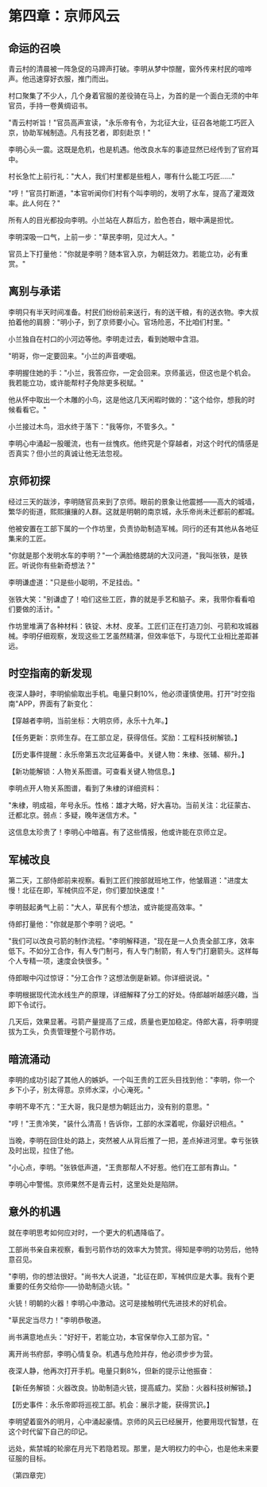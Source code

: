 # 第四章：京师风云

## 命运的召唤

青云村的清晨被一阵急促的马蹄声打破。李明从梦中惊醒，窗外传来村民的喧哗声。他迅速穿好衣服，推门而出。

村口聚集了不少人，几个身着官服的差役骑在马上，为首的是一个面白无须的中年官员，手持一卷黄绸诏书。

"青云村听旨！"官员高声宣读，"永乐帝有令，为北征大业，征召各地能工巧匠入京，协助军械制造。凡有技艺者，即刻赴京！"

李明心头一震。这既是危机，也是机遇。他改良水车的事迹显然已经传到了官府耳中。

村长急忙上前行礼："大人，我们村里都是些粗人，哪有什么能工巧匠……"

"哼！"官员打断道，"本官听闻你们村有个叫李明的，发明了水车，提高了灌溉效率。此人何在？"

所有人的目光都投向李明。小兰站在人群后方，脸色苍白，眼中满是担忧。

李明深吸一口气，上前一步："草民李明，见过大人。"

官员上下打量他："你就是李明？随本官入京，为朝廷效力。若能立功，必有重赏。"

## 离别与承诺

李明只有半天时间准备。村民们纷纷前来送行，有的送干粮，有的送衣物。李大叔拍着他的肩膀："明小子，到了京师要小心。官场险恶，不比咱们村里。"

小兰独自在村口的小河边等他。李明走过去，看到她眼中含泪。

"明哥，你一定要回来。"小兰的声音哽咽。

李明握住她的手："小兰，我答应你，一定会回来。京师虽远，但这也是个机会。我若能立功，或许能帮村子免除更多税赋。"

他从怀中取出一个木雕的小鸟，这是他这几天闲暇时做的："这个给你，想我的时候看看它。"

小兰接过木鸟，泪水终于落下："我等你，不管多久。"

李明心中涌起一股暖流，也有一丝愧疚。他终究是个穿越者，对这个时代的情感是否真实？但小兰的真诚让他无法忽视。

## 京师初探

经过三天的跋涉，李明随官员来到了京师。眼前的景象让他震撼——高大的城墙，繁华的街道，熙熙攘攘的人群。这就是明朝的南京城，永乐帝尚未迁都前的都城。

他被安置在工部下属的一个作坊里，负责协助制造军械。同行的还有其他从各地征集来的工匠。

"你就是那个发明水车的李明？"一个满脸络腮胡的大汉问道，"我叫张铁，是铁匠。听说你有些新奇想法？"

李明谦虚道："只是些小聪明，不足挂齿。"

张铁大笑："别谦虚了！咱们这些工匠，靠的就是手艺和脑子。来，我带你看看咱们要做的活计。"

作坊里堆满了各种材料：铁锭、木材、皮革。工匠们正在打造刀剑、弓箭和攻城器械。李明仔细观察，发现这些工艺虽然精湛，但效率低下，与现代工业相比差距甚远。

## 时空指南的新发现

夜深人静时，李明偷偷取出手机。电量只剩10%，他必须谨慎使用。打开"时空指南"APP，界面有了新变化：

【穿越者李明，当前坐标：大明京师，永乐十九年。】

【任务更新：京师生存。在工部立足，获得信任。奖励：工程科技树解锁。】

【历史事件提醒：永乐帝第五次北征筹备中。关键人物：朱棣、张辅、柳升。】

【新功能解锁：人物关系图谱。可查看关键人物信息。】

李明点开人物关系图谱，看到了朱棣的详细资料：

"朱棣，明成祖，年号永乐。性格：雄才大略，好大喜功。当前关注：北征蒙古、迁都北京。弱点：多疑，晚年迷信方术。"

这信息太珍贵了！李明心中暗喜。有了这些情报，他或许能在京师立足。

## 军械改良

第二天，工部侍郎前来视察。看到工匠们按部就班地工作，他皱眉道："进度太慢！北征在即，军械供应不足，你们要加快速度！"

李明鼓起勇气上前："大人，草民有个想法，或许能提高效率。"

侍郎打量他："你就是那个李明？说吧。"

"我们可以改良弓箭的制作流程。"李明解释道，"现在是一人负责全部工序，效率低下。不如分工合作，有人专门制弓，有人专门制箭，有人专门打磨箭头。这样每个人专精一项，速度会快很多。"

侍郎眼中闪过惊讶："分工合作？这想法倒是新颖。你详细说说。"

李明根据现代流水线生产的原理，详细解释了分工的好处。侍郎越听越感兴趣，当即下令试行。

几天后，效果显著。弓箭产量提高了三成，质量也更加稳定。侍郎大喜，将李明提拔为工头，负责管理整个弓箭作坊。

## 暗流涌动

李明的成功引起了其他人的嫉妒。一个叫王贵的工匠头目找到他："李明，你一个乡下小子，别太得意。京师水深，小心淹死。"

李明不卑不亢："王大哥，我只是想为朝廷出力，没有别的意思。"

"哼！"王贵冷笑，"装什么清高！告诉你，工部的水深着呢，你最好识相点。"

当晚，李明在回住处的路上，突然被人从背后推了一把，差点掉进河里。幸亏张铁及时出现，拉住了他。

"小心点，李明。"张铁低声道，"王贵那帮人不好惹。他们在工部有靠山。"

李明心中警惕。京师果然不是青云村，这里处处是陷阱。

## 意外的机遇

就在李明思考如何应对时，一个更大的机遇降临了。

工部尚书亲自来视察，看到弓箭作坊的效率大为赞赏。得知是李明的功劳后，他特意召见。

"李明，你的想法很好。"尚书大人说道，"北征在即，军械供应是大事。我有个更重要的任务交给你——协助制造火铳。"

火铳！明朝的火器！李明心中激动。这可是接触明代先进技术的好机会。

"草民定当尽力！"李明恭敬道。

尚书满意地点头："好好干，若能立功，本官保举你入工部为官。"

离开尚书府邸，李明心情复杂。机遇与危险并存，他必须步步为营。

夜深人静，他再次打开手机。电量只剩8%，但新的提示让他振奋：

【新任务解锁：火器改良。协助制造火铳，提高威力。奖励：火器科技树解锁。】

【历史事件：永乐帝即将巡视工部。机会：展示才能，获得赏识。】

李明望着窗外的明月，心中涌起豪情。京师的风云已经展开，他要用现代智慧，在这个时代留下自己的印记。

远处，紫禁城的轮廓在月光下若隐若现。那里，是大明权力的中心，也是他未来要征服的目标。

（第四章完）